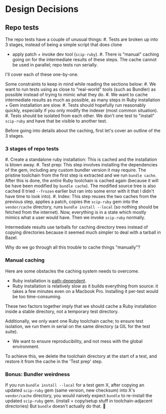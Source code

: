 # Design Decisions

## Repo tests

<!-- DEF NOTE[repo-test-structure] -->

The repo tests have a couple of unusual things:
#. Tests are broken up into 3 stages,
   instead of being a simple script that does clone
   + apply patch + invoke dev tool (`scip-ruby`).
#. There is "manual" caching going on for the intermediate results
   of these steps. The cache cannot be used in parallel; repo tests run serially.

I'll cover each of these one-by-one.

Some constraints to keep in mind while reading the sections below:
#. We want to run tests using as close to "real-world" tools (such as Bundler)
   as possible instead of trying to mimic what they do.
#. We want to cache intermediate results as much as possible,
   as many steps in Ruby installation + Gem installation are slow.
#. Tests should hopefully run reasonably quickly, especially if you only
   modify the indexer (most common situation).
#. Tests should be isolated from each other. We don't one test to "install"
   `scip-ruby` and have that be visible to another test.

Before going into details about the caching, first let's cover
an outline of the 3 stages.
### 3 stages of repo tests

#. Create a standalone ruby installation: This is cached
   and the installation is blown away.
#. Test prep: This step involves installing the dependencies of the gem,
   including any custom bundler version it may require.
   The pristine toolchain from the first step is extracted
   and we run `bundle cache`.
   After this is done, the _entire_ Ruby toolchain is cached again
   (because it will be have been modified by `bundle cache`).
   The modified source tree is also cached (I tried `--frozen` earlier but
   ran into some error with it that I didn't have time to look into).
#. Index: This step reuses the two caches from the previous step,
   applies a patch, copies the `scip-ruby` gem into the `vendor/cache`
   directory, runs `bundle install --local` (so nothing should be
   fetched from the internet). Now, everything is in a state which mostly
   mimics what a user would have. Then we invoke `scip-ruby` normally.

Intermediate results use tarballs for caching directory trees instead of copying
directories because it seemed much simpler to deal with a tarball in Bazel.

Why do we go through all this trouble to cache things "manually"?
### Manual caching

Here are some obstacles the caching system needs to overcome.

* Ruby installation is [path-dependent](https://github.com/ruby/setup-ruby#using-self-hosted-runners).
* Ruby installation is relatively slow as it builds everything from source:
  it takes a few minutes even on a Macbook Pro.
  Installing it per-test would be too time-consuming.

These two factors together imply that we should cache a Ruby installation
inside a stable directory, not a temporary test directory.

Additionally, we only want one Ruby toolchain cache; to ensure test isolation,
we run them in serial on the same directory (a GIL for the test suite).

* We want to ensure reproducibility, and not mess with the global environment.

To achieve this, we delete the toolchain directory at the start of a test,
and restore it from the cache in the 'Test prep' step.

### Bonus: Bundler weirdness

If you run `bundle install --local` for a test gem X,
after copying an updated `scip-ruby` gem (same version, new checksum)
into X's `vendor/cache` directory,
you would naively expect `bundle` to re-install the updated `scip-ruby` gem.
(install = copy/setup stuff in toolchain-adjacent directories)
But `bundle` doesn't actually do that. 🙈